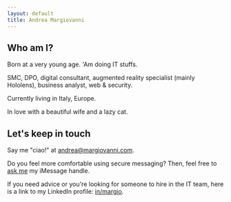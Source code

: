 ```yaml
---
layout: default
title: Andrea Margiovanni
---
```


## Who am I?

Born at a very young age. 'Am doing IT stuffs.

SMC, DPO, digital consultant, augmented reality specialist (mainly Hololens), business analyst, web & security.

Currently living in Italy, Europe.

In love with a beautiful wife and a lazy cat.

## Let's keep in touch

Say me "ciao!" at <a href="mailto:andrea@margiovanni.com">andrea@margiovanni.com</a>.

Do you feel more comfortable using secure messaging? Then, feel free to <a href="mailto:chat@margiovanni.com?subject=Session%20or%20iMessage%20request&body=Hi!%20I%20would%20like%20to%20chat%20with%20you%20on%20Session%20or%20iMessage.">ask me</a> my iMessage handle.

If you need advice or you're looking for someone to hire in the IT team, here is a link to my LinkedIn profile: <a href="https://linkedin.com/in/margio/">in/margio</a>.

